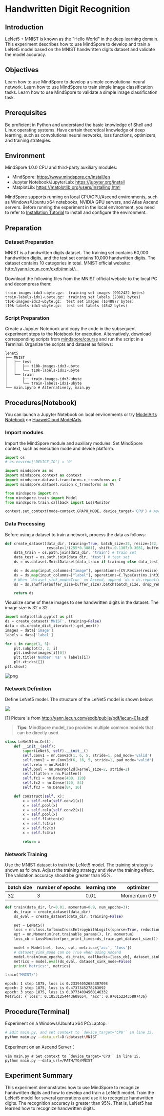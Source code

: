# Handwritten Digit Recognition

## Introduction

LeNet5 + MNIST is known as the "Hello World" in the deep learning domain. This experiment describes how to use MindSpore to develop and train a LeNet5 model based on the MNIST handwritten digits dataset and validate the model accuracy.

## Objectives

Learn how to use MindSpore to develop a simple convolutional neural network.
Learn how to use MindSpore to train simple image classification tasks.
Learn how to use MindSpore to validate a simple image classification task.

## Prerequisites

Be proficient in Python and understand the basic knowledge of Shell and Linux operating systems.
Have certain theoretical knowledge of deep learning, such as convolutional neural networks, loss functions, optimizers, and training strategies.

## Environment

MindSpore 1.0.0 CPU and third-party auxiliary modules:

- MindSpore: https://www.mindspore.cn/install/en
- Jupyter Notebook/JupyterLab: https://jupyter.org/install
- MatplotLib: https://matplotlib.org/users/installing.html

MindSpore supports running on local CPU/GPU/Ascend environments, such as Windows/Ubuntu x64 notebooks, 
NVIDIA GPU servers, and Atlas Ascend servers. Before running the experiment in the local environment, 
you need to refer to [Installation Tutorial](https://www.mindspore.cn/install/) to install and configure the environment.

## Preparation

### Dataset Preparation

MNIST is a handwritten digits dataset. The training set contains 60,000 handwritten digits, and the test set contains 10,000 handwritten digits. The dataset contains 10 categories in total. MNIST official website:
http://yann.lecun.com/exdb/mnist/、

Download the following files from the MNIST official website to the local PC and decompress them:

    train-images-idx3-ubyte.gz:  training set images (9912422 bytes)
    train-labels-idx1-ubyte.gz:  training set labels (28881 bytes)
    t10k-images-idx3-ubyte.gz:  test set images (1648877 bytes)
    t10k-labels-idx1-ubyte.gz:  test set labels (4542 bytes)

### Script Preparation

Create a Jupyter Notebook and copy the code in the subsequent experiment steps to the Notebook for execution. 
Alternatively, download corresponding scripts from [mindspore/course](https://gitee.com/mindspore/course) and run the script in a Terminal. Organize the scripts and dataset as follows:

    lenet5
    ├── MNIST
    │   ├── test
    │   │   ├── t10k-images-idx3-ubyte
    │   │   └── t10k-labels-idx1-ubyte
    │   └── train
    │       ├── train-images-idx3-ubyte
    │       └── train-labels-idx1-ubyte
    └── main.ipynb # Alternatively, main.py

## Procedures(Notebook)

You can launch a Jupyter Notebook on local environments or try 
[ModelArts Notebook](https://support.huaweicloud.com/en-us/engineers-modelarts/modelarts_23_0032.html) on 
[HuaweiCloud ModelArts](https://www.huaweicloud.com/en-us/product/modelarts.html).

### Import modules

Import the MindSpore module and auxiliary modules. Set MindSpore context, such as execution mode and device platform.

```python
import os
# os.environ['DEVICE_ID'] = '0'

import mindspore as ms
import mindspore.context as context
import mindspore.dataset.transforms.c_transforms as C
import mindspore.dataset.vision.c_transforms as CV

from mindspore import nn
from mindspore.train import Model
from mindspore.train.callback import LossMonitor

context.set_context(mode=context.GRAPH_MODE, device_target='CPU') # Ascend, CPU, GPU
```

### Data Processing

Before using a dataset to train a network, process the data as follows:

```python
def create_dataset(data_dir, training=True, batch_size=32, resize=(32, 32),
                   rescale=1/(255*0.3081), shift=-0.1307/0.3081, buffer_size=64):
    data_train = os.path.join(data_dir, 'train') # train set
    data_test = os.path.join(data_dir, 'test') # test set
    ds = ms.dataset.MnistDataset(data_train if training else data_test)

    ds = ds.map(input_columns=["image"], operations=[CV.Resize(resize), CV.Rescale(rescale, shift), CV.HWC2CHW()])
    ds = ds.map(input_columns=["label"], operations=C.TypeCast(ms.int32))
    # When `dataset_sink_mode=True` on Ascend, append `ds = ds.repeat(num_epochs) to the end
    ds = ds.shuffle(buffer_size=buffer_size).batch(batch_size, drop_remainder=True)

    return ds
```

Visualize some of these images to see handwritten digits in the dataset. The image size is 32 x 32.

```python
import matplotlib.pyplot as plt
ds = create_dataset('MNIST', training=False)
data = ds.create_dict_iterator().get_next()
images = data['image']
labels = data['label']

for i in range(1, 5):
    plt.subplot(2, 2, i)
    plt.imshow(images[i][0])
    plt.title('Number: %s' % labels[i])
    plt.xticks([])
plt.show()
```

![png](images/mnist.png)

### Network Definition

Define LeNet5 model. The structure of the LeNet5 model is shown below:

![](images/lenet5.jpg)

[1] Picture is from http://yann.lecun.com/exdb/publis/pdf/lecun-01a.pdf

> **Tips**: MindSpore model_zoo provides multiple common models that can be directly used.

```python
class LeNet5(nn.Cell):
    def __init__(self):
        super(LeNet5, self).__init__()
        self.conv1 = nn.Conv2d(1, 6, 5, stride=1, pad_mode='valid')
        self.conv2 = nn.Conv2d(6, 16, 5, stride=1, pad_mode='valid')
        self.relu = nn.ReLU()
        self.pool = nn.MaxPool2d(kernel_size=2, stride=2)
        self.flatten = nn.Flatten()
        self.fc1 = nn.Dense(400, 120)
        self.fc2 = nn.Dense(120, 84)
        self.fc3 = nn.Dense(84, 10)

    def construct(self, x):
        x = self.relu(self.conv1(x))
        x = self.pool(x)
        x = self.relu(self.conv2(x))
        x = self.pool(x)
        x = self.flatten(x)
        x = self.fc1(x)
        x = self.fc2(x)
        x = self.fc3(x)

        return x
```

### Network Training

Use the MNIST dataset to train the LeNet5 model. The training strategy is shown as follows. Adjust the training strategy and view the training effect. The validation accuracy should be greater than 95%.

| batch size | number of epochs | learning rate | optimizer |
| -- | -- | -- | -- |
| 32 | 3 | 0.01 | Momentum 0.9 |

```python
def train(data_dir, lr=0.01, momentum=0.9, num_epochs=3):
    ds_train = create_dataset(data_dir)
    ds_eval = create_dataset(data_dir, training=False)

    net = LeNet5()
    loss = nn.loss.SoftmaxCrossEntropyWithLogits(sparse=True, reduction='mean')
    opt = nn.Momentum(net.trainable_params(), lr, momentum)
    loss_cb = LossMonitor(per_print_times=ds_train.get_dataset_size())

    model = Model(net, loss, opt, metrics={'acc', 'loss'})
    # dataset_sink_mode can be True when using Ascend
    model.train(num_epochs, ds_train, callbacks=[loss_cb], dataset_sink_mode=False)
    metrics = model.eval(ds_eval, dataset_sink_mode=False)
    print('Metrics:', metrics)

train('MNIST/')
```

    epoch: 1 step 1875, loss is 0.23394052684307098
    epoch: 2 step 1875, loss is 0.4737345278263092
    epoch: 3 step 1875, loss is 0.07734094560146332
    Metrics: {'loss': 0.10531254443608654, 'acc': 0.9701522435897436}

## Procedure(Terminal)

Experiment on a Windows/Ubuntu x64 PC/Laptop:

```sh
# Edit main.py, and set context to `device_target='CPU'` in line 15.
python main.py --data_url=D:\dataset\MNIST
```

Experiment on an Ascend Server：

```shell script
vim main.py # Set context to `device_target='CPU'` in line 15.
python main.py --data_url=/PATH/TO/MNIST
```

## Experiment Summary

This experiment demonstrates how to use MindSpore to recognize handwritten digits and how to develop and train a LeNet5 model. 
Train the LeNet5 model for several generations and use it to recognize handwritten digits. 
The recognition accuracy is greater than 95%. That is, LeNet5 has learned how to recognize handwritten digits.
